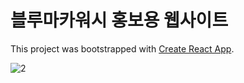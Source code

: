 # 블루마카워시 홍보용 웹사이트

This project was bootstrapped with [Create React App](https://github.com/facebook/create-react-app).

![2](https://user-images.githubusercontent.com/105827577/201676728-f2a3f9cb-729f-4fab-af9f-d7b0bc6e4054.png)
